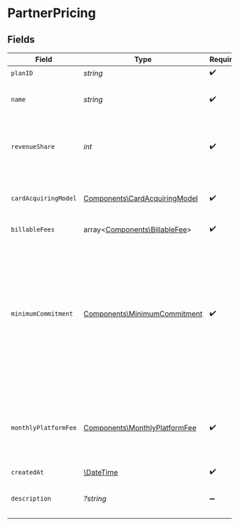 # PartnerPricing


## Fields

| Field                                                                                                                                               | Type                                                                                                                                                | Required                                                                                                                                            | Description                                                                                                                                         | Example                                                                                                                                             |
| --------------------------------------------------------------------------------------------------------------------------------------------------- | --------------------------------------------------------------------------------------------------------------------------------------------------- | --------------------------------------------------------------------------------------------------------------------------------------------------- | --------------------------------------------------------------------------------------------------------------------------------------------------- | --------------------------------------------------------------------------------------------------------------------------------------------------- |
| `planID`                                                                                                                                            | *string*                                                                                                                                            | :heavy_check_mark:                                                                                                                                  | N/A                                                                                                                                                 |                                                                                                                                                     |
| `name`                                                                                                                                              | *string*                                                                                                                                            | :heavy_check_mark:                                                                                                                                  | The name of the fee plan.                                                                                                                           | Fixed Rate Merchant Plan                                                                                                                            |
| `revenueShare`                                                                                                                                      | *int*                                                                                                                                               | :heavy_check_mark:                                                                                                                                  | The integer percentage value of the revenue split for partner.                                                                                      | 10                                                                                                                                                  |
| `cardAcquiringModel`                                                                                                                                | [Components\CardAcquiringModel](../../Models/Components/CardAcquiringModel.md)                                                                      | :heavy_check_mark:                                                                                                                                  | Specifies the card processing pricing model                                                                                                         |                                                                                                                                                     |
| `billableFees`                                                                                                                                      | array<[Components\BillableFee](../../Models/Components/BillableFee.md)>                                                                             | :heavy_check_mark:                                                                                                                                  | N/A                                                                                                                                                 |                                                                                                                                                     |
| `minimumCommitment`                                                                                                                                 | [Components\MinimumCommitment](../../Models/Components/MinimumCommitment.md)                                                                        | :heavy_check_mark:                                                                                                                                  | The minimum spending amount that must be met in the billing period. If actual usage is below the minimum amount, account is charged the difference. |                                                                                                                                                     |
| `monthlyPlatformFee`                                                                                                                                | [Components\MonthlyPlatformFee](../../Models/Components/MonthlyPlatformFee.md)                                                                      | :heavy_check_mark:                                                                                                                                  | Fixed recurring amount paid in the billing period regardless of usage.                                                                              |                                                                                                                                                     |
| `createdAt`                                                                                                                                         | [\DateTime](https://www.php.net/manual/en/class.datetime.php)                                                                                       | :heavy_check_mark:                                                                                                                                  | N/A                                                                                                                                                 |                                                                                                                                                     |
| `description`                                                                                                                                       | *?string*                                                                                                                                           | :heavy_minus_sign:                                                                                                                                  | A description of the fee plan.                                                                                                                      |                                                                                                                                                     |